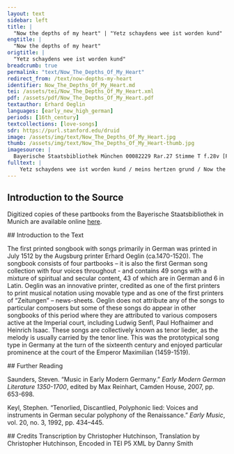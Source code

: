 ```yaml
---
layout: text
sidebar: left
title: |
  "Now the depths of my heart" | "Yetz schaydens wee ist worden kund"
engtitle: |
  "Now the depths of my heart"
origtitle: |
  "Yetz schaydens wee ist worden kund"
breadcrumb: true
permalink: "text/Now_The_Depths_Of_My_Heart"
redirect_from: /text/now-depths-my-heart
identifier: Now_The_Depths_Of_My_Heart.md
tei: /assets/tei/Now_The_Depths_Of_My_Heart.xml
pdf: /assets/pdf/Now_The_Depths_Of_My_Heart.pdf
textauthor: Erhard Oeglin
languages: [early_new_high_german]
periods: [16th_century]
textcollections: [love-songs]
sdr: https://purl.stanford.edu/druid 
image: /assets/img/text/Now_The_Depths_Of_My_Heart.jpg
thumb: /assets/img/text/Now_The_Depths_Of_My_Heart-thumb.jpg
imagesource: |
  Bayerische Staatsbibliothek München 00082229 Rar.27 Stimme T f.28v [Public Domain]
fulltext: |
    Yetz schaydens wee ist worden kund / meins hertzen grund / Now the depths of my heart have discovered separation’s sorrow, des ich vor nye / dan erst durch dye / bin worden inn / hertz mut und synn / my heart, spirit and senses, which I have only experienced because of her, ward mir zerstrayt / gantz weit und prayt / were scattered far and wide: ich dacht ich stürb vor hertyenlayd. I thought I’d die of a broken heart. Nun hat sich glück herwider kert / Now fortune has returned und mich ernert / vor schaydens pein / and saved me from separation’s pain, dardurch al mein / plut was betrübt / through which all my blood was dulled. glück hat geübt / in disem spil / Fortune has played its part in this game, darin ich vil / frewd lust und gnad erwerben wil. in which I will gain much joy, pleasure and favor. Sölch frewd ytz niemer widerfart / ist mir gar hart / Now it’s very hard for me that such joy is gone forever. verkert in laid ich wider schayd / Turned to pain, I leave again; macht newes wee / noch mer dan ee / this brings new sorrow, even greater than before: mein hertz erkant / recht lieb befandt / my heart had come to know and had felt joy: erst thut mir schayden angstlich andt. only now separation brings me to despair. 
--- 
```

## Introduction to the Source 
<p>Digitized copies of these partbooks from the Bayerische Staatsbibliothek in Munich are available online <a href="https://stimmbuecher.digitale-sammlungen.de//view?id=bsb00082229">here</a>.</p>
## Introduction to the Text 
<p>The first printed songbook with songs primarily in German was printed in July 1512 by the Augsburg printer Erhard Oeglin (ca.1470-1520). The songbook consists of four partbooks – it is also the first German song collection with four voices throughout - and contains 49 songs with a mixture of spiritual and secular content, 43 of which are in German and 6 in Latin. Oeglin was an innovative printer, credited as one of the first printers to print musical notation using movable type and as one of the first printers of “Zeitungen” – news-sheets. Oeglin does not attribute any of the songs to particular composers but some of these songs do appear in other songbooks of this period where they are attributed to various composers active at the Imperial court, including Ludwig Senfl, Paul Hofhaimer and Heinrich Isaac. These songs are collectively known as tenor lieder, as the melody is usually carried by the tenor line. This was the prototypical song type in Germany at the turn of the sixteenth century and enjoyed particular prominence at the court of the Emperor Maximilian (1459-1519).</p>
## Further Reading 
<p>Saunders, Steven. “Music in Early Modern Germany.” <em>Early Modern German Literature 1350-1700</em>, edited by Max Reinhart, Camden House, 2007, pp. 653-698.</p> <p>Keyl, Stephen. “Tenorlied, Discantlied, Polyphonic lied: Voices and instruments in German secular polyphony of the Renaissance.” <em>Early Music</em>, vol. 20, no. 3, 1992, pp. 434–445.</p>
## Credits
Transcription by Christopher Hutchinson, Translation by Christopher Hutchinson, Encoded in TEI P5 XML by Danny Smith
